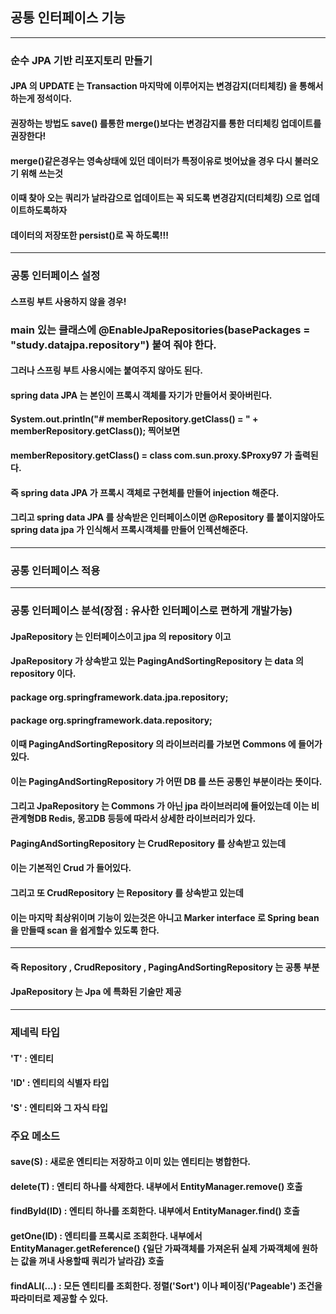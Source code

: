 ## 공통 인터페이스 기능

---

### 순수 JPA 기반 리포지토리 만들기
#### JPA 의 UPDATE 는 Transaction 마지막에 이루어지는 변경감지(더티체킹) 을 통해서 하는게 정석이다.
#### 권장하는 방법도 save() 를통한 merge()보다는 변경감지를 통한 더티체킹 업데이트를 권장한다!
#### merge()같은경우는 영속상태에 있던 데이터가 특정이유로 벗어났을 경우 다시 불러오기 위해 쓰는것
#### 이때 찾아 오는 쿼리가 날라감으로 업데이트는 꼭 되도록 변경감지(더티체킹) 으로 업데이트하도록하자
#### 데이터의 저장또한 persist()로 꼭 하도록!!!

---

### 공통 인터페이스 설정
#### 스프링 부트 사용하지 않을 경우!
### main 있는 클래스에 @EnableJpaRepositories(basePackages = "study.datajpa.repository") 붙여 줘야 한다.
#### 그러나 스프링 부트 사용시에는 붙여주지 않아도 된다.

#### spring data JPA 는 본인이 프록시 객체를 자기가 만들어서 꽂아버린다.
#### System.out.println("# memberRepository.getClass() = " + memberRepository.getClass()); 찍어보면
#### memberRepository.getClass() = class com.sun.proxy.$Proxy97 가 출력된다.
#### 즉 spring data JPA 가 프록시 객체로 구현체를 만들어 injection 해준다.
#### 그리고 spring data JPA 를 상속받은 인터페이스이면 @Repository 를 붙이지않아도 spring data jpa 가 인식해서 프록시객체를 만들어 인젝션해준다.

---

### 공통 인터페이스 적용

---

### 공통 인터페이스 분석(장점 : 유사한 인터페이스로 편하게 개발가능)
#### JpaRepository 는 인터페이스이고 jpa 의 repository 이고
#### JpaRepository 가 상속받고 있는 PagingAndSortingRepository 는 data 의  repository 이다.
#### package org.springframework.data.jpa.repository;
#### package org.springframework.data.repository;
#### 이때 PagingAndSortingRepository 의 라이브러리를 가보면 Commons 에 들어가 있다.
#### 이는 PagingAndSortingRepository 가 어떤 DB 를 쓰든 공통인 부분이라는 뜻이다.
#### 그리고 JpaRepository 는 Commons 가 아닌 jpa 라이브러리에 들어있는데 이는 비관계형DB Redis, 몽고DB 등등에 따라서 상세한 라이브러리가 있다.
#### PagingAndSortingRepository 는 CrudRepository 를 상속받고 있는데
#### 이는 기본적인 Crud 가 들어있다.
#### 그리고 또 CrudRepository 는 Repository 를 상속받고 있는데 
#### 이는 마지막 최상위이며 기능이 있는것은 아니고 Marker interface 로 Spring bean 을 만들때 scan 을 쉽게할수 있도록 한다.
---
#### 즉 Repository , CrudRepository , PagingAndSortingRepository 는 공통 부분
#### JpaRepository 는 Jpa 에 특화된 기술만 제공
---
### 제네릭 타입
#### 'T' : 엔티티
#### 'ID' : 엔티티의 식별자 타입
#### 'S' : 엔티티와 그 자식 타입

### 주요 메소드
#### save(S) : 새로운 엔티티는 저장하고 이미 있는 엔티티는 병합한다.
#### delete(T) : 엔티티 하나를 삭제한다. 내부에서 EntityManager.remove() 호출
#### findById(ID) : 엔티티 하나를 조회한다. 내부에서 EntityManager.find() 호출
#### getOne(ID) : 엔티티를 프록시로 조회한다. 내부에서 EntityManager.getReference() {일단 가짜객체를 가져온뒤 실제 가짜객체에 원하는 값을 꺼내 사용할때 쿼리가 날라감} 호출
#### findALl(...) : 모든 엔티티를 조회한다. 정렬('Sort') 이나 페이징('Pageable') 조건을 파라미터로 제공할 수 있다.






